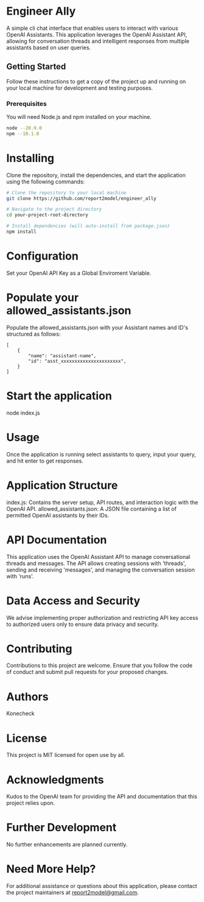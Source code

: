 # Engineer Ally

A simple cli chat interface that enables users to interact with various OpenAI Assistants. This application leverages the OpenAI Assistant API,
allowing for conversation threads and intelligent responses from multiple assistants based on user queries.

## Getting Started

Follow these instructions to get a copy of the project up and running on your local machine for development and testing purposes.

### Prerequisites

You will need Node.js and npm installed on your machine.

```bash
node --20.9.0
npm --10.1.0
```

# Installing

Clone the repository, install the dependencies, and start the application using the following commands:

```sh
# Clone the repository to your local machine
git clone https://github.com/report2model/engineer_ally

# Navigate to the project directory
cd your-project-root-directory

# Install dependencies (will auto-install from package.json)
npm install
```

# Configuration

Set your OpenAI API Key as a Global Enviroment Variable.

# Populate your allowed_assistants.json

Populate the allowed_assistants.json with your Assistant names and ID's structured as follows:

```
[
    {
        "name": "assistant-name",
        "id": "asst_xxxxxxxxxxxxxxxxxxxxxx",
    }
]
```

# Start the application

node index.js

# Usage

Once the application is running select assistants to query, input your query, and hit enter to get responses.

# Application Structure

index.js: Contains the server setup, API routes, and interaction logic with the OpenAI API.
allowed_assistants.json: A JSON file containing a list of permitted OpenAI assistants by their IDs.

# API Documentation

This application uses the OpenAI Assistant API to manage conversational threads and messages. The API allows creating sessions with 'threads', sending and receiving 'messages', and managing the conversation session with 'runs'.

# Data Access and Security

We advise implementing proper authorization and restricting API key access to authorized users only to ensure data privacy and security.

# Contributing

Contributions to this project are welcome. Ensure that you follow the code of conduct and submit pull requests for your proposed changes.

# Authors

Konecheck

# License

This project is MIT licensed for open use by all.

# Acknowledgments

Kudos to the OpenAI team for providing the API and documentation that this project relies upon.

# Further Development

No further enhancements are planned currently.

# Need More Help?

For additional assistance or questions about this application, please contact the project maintainers at report2model@gmail.com.
